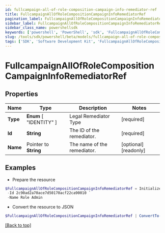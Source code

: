 ```yaml
---
id: fullcampaign-all-of-role-composition-campaign-info-remediator-ref
title: FullcampaignAllOfRoleCompositionCampaignInfoRemediatorRef
pagination_label: FullcampaignAllOfRoleCompositionCampaignInfoRemediatorRef
sidebar_label: FullcampaignAllOfRoleCompositionCampaignInfoRemediatorRef
sidebar_class_name: powershellsdk
keywords: ['powershell', 'PowerShell', 'sdk', 'FullcampaignAllOfRoleCompositionCampaignInfoRemediatorRef'] 
slug: /tools/sdk/powershell/beta/models/fullcampaign-all-of-role-composition-campaign-info-remediator-ref
tags: ['SDK', 'Software Development Kit', 'FullcampaignAllOfRoleCompositionCampaignInfoRemediatorRef']
---
```



# FullcampaignAllOfRoleCompositionCampaignInfoRemediatorRef

## Properties

Name | Type | Description | Notes
------------ | ------------- | ------------- | -------------
**Type** |   **Enum** [  "IDENTITY" ] | Legal Remediator Type | [required]
**Id** |  **String** | The ID of the remediator. | [required]
**Name** |  Pointer to **String** | The name of the remediator. | [optional] [readonly] 

## Examples

- Prepare the resource
```powershell
$FullcampaignAllOfRoleCompositionCampaignInfoRemediatorRef = Initialize-PSSailpoint.BetaFullcampaignAllOfRoleCompositionCampaignInfoRemediatorRef  -Type IDENTITY `
 -Id 2c90ad2a70ace7d50170acf22ca90010 `
 -Name Role Admin
```

- Convert the resource to JSON
```powershell
$FullcampaignAllOfRoleCompositionCampaignInfoRemediatorRef | ConvertTo-JSON
```


[[Back to top]](#) 

